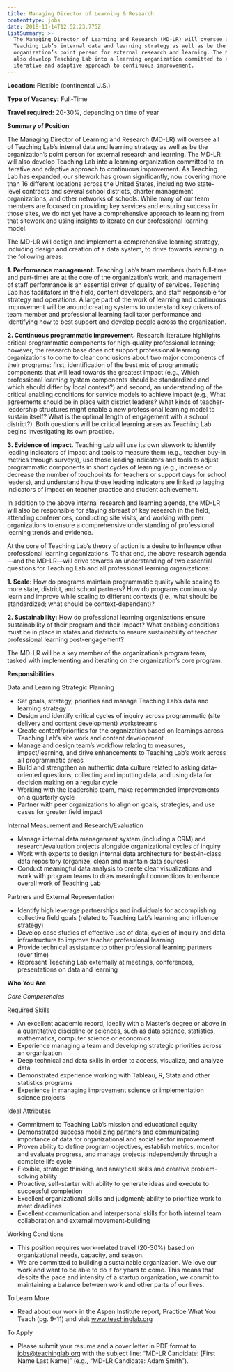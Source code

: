 ```yaml
---
title: Managing Director of Learning & Research
contenttype: jobs
date: 2018-11-14T12:52:23.775Z
listSummary: >-
  The Managing Director of Learning and Research (MD-LR) will oversee all of
  Teaching Lab’s internal data and learning strategy as well as be the
  organization’s point person for external research and learning. The MD-LR will
  also develop Teaching Lab into a learning organization committed to an
  iterative and adaptive approach to continuous improvement.
---
```



**Location:** Flexible (continental U.S.)

**Type of Vacancy:** Full-Time

**Travel required:** 20-30%, depending on time of year

**Summary of Position**

The Managing Director of Learning and Research (MD-LR) will oversee all of Teaching Lab’s internal data and learning strategy as well as be the organization’s point person for external research and learning. The MD-LR will also develop Teaching Lab into a learning organization committed to an iterative and adaptive approach to continuous improvement. As Teaching Lab has expanded, our sitework has grown significantly, now covering more than 16 different locations across the United States, including two state-level contracts and several school districts, charter management organizations, and other networks of schools. While many of our team members are focused on providing key services and ensuring success in those sites, we do not yet have a comprehensive approach to learning from that sitework and using insights to iterate on our professional learning model. 

The MD-LR will design and implement a comprehensive learning strategy, including design and creation of a data system, to drive towards learning in the following areas:

**1. Performance management.** Teaching Lab’s team members (both full-time and part-time) are at the core of the organization’s work, and management of staff performance is an essential driver of quality of services. Teaching Lab has facilitators in the field, content developers, and staff responsible for strategy and operations. A large part of the work of learning and continuous improvement will be around creating systems to understand key drivers of team member and professional learning facilitator performance and identifying how to best support and develop people across the organization. 

**2. Continuous programmatic improvement.** Research literature highlights critical programmatic components for high-quality professional learning; however, the research base does not support professional learning organizations to come to clear conclusions about two major components of their programs: first, identification of the best mix of programmatic components that will lead towards the greatest impact (e.g., Which professional learning system components should be standardized and which should differ by local context?) and second, an understanding of the critical enabling conditions for service models to achieve impact (e.g., What agreements should be in place with district leaders? What kinds of teacher-leadership structures might enable a new professional learning model to sustain itself? What is the optimal length of engagement with a school district?). Both questions will be critical learning areas as Teaching Lab begins investigating its own practice.

**3. Evidence of impact.** Teaching Lab will use its own sitework to identify leading indicators of impact and tools to measure them (e.g., teacher buy-in metrics through surveys), use those leading indicators and tools to adjust programmatic components in short cycles of learning (e.g., increase or decrease the number of touchpoints for teachers or support days for school leaders), and understand how those leading indicators are linked to lagging indicators of impact on teacher practice and student achievement. 

In addition to the above internal research and learning agenda, the MD-LR will also be responsible for staying abreast of key research in the field, attending conferences, conducting site visits, and working with peer organizations to ensure a comprehensive understanding of professional learning trends and evidence. 

At the core of Teaching Lab’s theory of action is a desire to influence other professional learning organizations. To that end, the above research agenda—and the MD-LR—will drive towards an understanding of two essential questions for Teaching Lab and all professional learning organizations:

**1. Scale:** How do programs maintain programmatic quality while scaling to more state, district, and school partners? How do programs continuously learn and improve while scaling to different contexts (i.e., what should be standardized; what should be context-dependent)? 

**2. Sustainability:** How do professional learning organizations ensure sustainability of their program and their impact? What enabling conditions must be in place in states and districts to ensure sustainability of teacher professional learning post-engagement?

The MD-LR will be a key member of the organization’s program team, tasked with implementing and iterating on the organization’s core program. 

**Responsibilities**

Data and Learning Strategic Planning 

* Set goals, strategy, priorities and manage Teaching Lab’s data and learning strategy 
* Design and identify critical cycles of inquiry across programmatic (site delivery and content development) workstreams 
* Create content/priorities for the organization based on learnings across Teaching Lab’s site work and content development
* Manage and design team’s workflow relating to measures, impact/learning, and drive enhancements to Teaching Lab’s work across all programmatic areas 
* Build and strengthen an authentic data culture related to asking data-oriented questions, collecting and inputting data, and using data for decision making on a regular cycle 
* Working with the leadership team, make recommended improvements on a quarterly cycle
* Partner with peer organizations to align on goals, strategies, and use cases for greater field impact 

Internal Measurement and Research/Evaluation 

* Manage internal data management system (including a CRM) and research/evaluation projects alongside organizational cycles of inquiry 
* Work with experts to design internal data architecture for best-in-class data repository (organize, clean and maintain data sources) 
* Conduct meaningful data analysis to create clear visualizations and work with program teams to draw meaningful connections to enhance overall work of Teaching Lab

Partners and External Representation

* Identify high leverage partnerships and individuals for accomplishing collective field goals (related to Teaching Lab’s learning and influence strategy)
* Develop case studies of effective use of data, cycles of inquiry and data infrastructure to improve teacher professional learning
* Provide technical assistance to other professional learning partners (over time)
* Represent Teaching Lab externally at meetings, conferences, presentations on data and learning 

**Who You Are**

_Core Competencies_

Required Skills 

* An excellent academic record, ideally with a Master’s degree or above in a quantitative discipline or sciences, such as data science, statistics, mathematics, computer science or economics
* Experience managing a team and developing strategic priorities across an organization 
* Deep technical and data skills in order to access, visualize, and analyze data
* Demonstrated experience working with Tableau, R, Stata and other statistics programs
* Experience in managing improvement science or implementation science projects 

Ideal Attributes

* Commitment to Teaching Lab’s mission and educational equity 
* Demonstrated success mobilizing partners and communicating importance of data for organizational and social sector improvement
* Proven ability to define program objectives, establish metrics, monitor and evaluate progress, and manage projects independently through a complete life cycle
* Flexible, strategic thinking, and analytical skills and creative problem-solving ability
* Proactive, self-starter with ability to generate ideas and execute to successful completion
* Excellent organizational skills and judgment; ability to prioritize work to meet deadlines
* Excellent communication and interpersonal skills for both internal team collaboration and external movement-building 

Working Conditions

* This position requires work-related travel (20-30%) based on organizational needs, capacity, and season.
* We are committed to building a sustainable organization. We love our work and want to be able to do it for years to come. This means that despite the pace and intensity of a startup organization, we commit to maintaining a balance between work and other parts of our lives.

To Learn More

* Read about our work in the Aspen Institute report, Practice What You Teach (pg. 9-11) and visit www.teachinglab.org

To Apply

* Please submit your resume and a cover letter in PDF format to jobs@teachinglab.org with the subject line: “MD-LR Candidate: \[First Name Last Name]” (e.g., “MD-LR Candidate: Adam Smith”).
